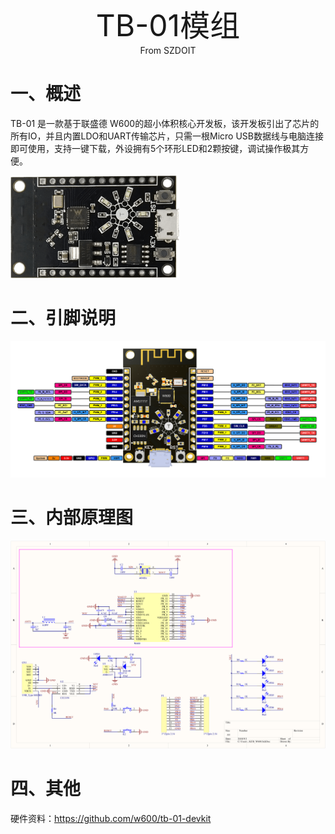 <center><font size=10> TB-01模组 </center></font>
<center> From SZDOIT</center>

# 一、概述

TB-01 是一款基于联盛德 W600的超小体积核心开发板，该开发板引出了芯片的所有IO，并且内置LDO和UART传输芯片，只需一根Micro USB数据线与电脑连接即可使用，支持一键下载，外设拥有5个环形LED和2颗按键，调试操作极其方便。

![img](https://github.com/SmartArduino/zhdocs/raw/master/zhW_Series/W600/Module/tb_01.png)

# 二、引脚说明



![image](https://github.com/SmartArduino/zhdocs/raw/master/zhW_Series/W600/Module/tb_01_pinlist.png)

# 三、内部原理图

![image](https://github.com/SmartArduino/zhdocs/raw/master/zhW_Series/W600/Module/tb_01_sch.png)

# 四、其他

硬件资料：https://github.com/w600/tb-01-devkit
